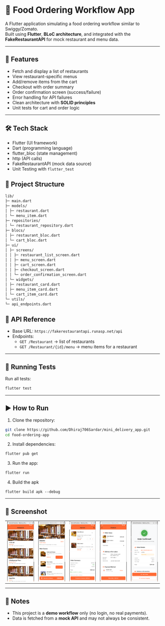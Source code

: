 
# 🍔 Food Ordering Workflow App

A Flutter application simulating a food ordering workflow similar to Swiggy/Zomato.  
Built using **Flutter**, **BLoC architecture**, and integrated with the **FakeRestaurantAPI** for mock restaurant and menu data.

---

## 🚀 Features

- Fetch and display a list of restaurants
- View restaurant-specific menus
- Add/remove items from the cart
- Checkout with order summary
- Order confirmation screen (success/failure)
- Error handling for API failures
- Clean architecture with **SOLID principles**
- Unit tests for cart and order logic

---

## 🛠️ Tech Stack

- Flutter (UI framework)  
- Dart (programming language)  
- flutter_bloc (state management)  
- http (API calls)  
- FakeRestaurantAPI (mock data source)  
- Unit Testing with `flutter_test`



## 📂 Project Structure
```
lib/
├─ main.dart
├─ models/
│ ├─ restaurant.dart
│ └─ menu_item.dart
├─ repositories/
│ └─ restaurant_repository.dart
├─ blocs/
│ ├─ restaurant_bloc.dart
│ └─ cart_bloc.dart
├─ ui/
│ ├─ screens/
│ │ ├─ restaurant_list_screen.dart
│ │ ├─ menu_screen.dart
│ │ ├─ cart_screen.dart
│ │ ├─ checkout_screen.dart
│ │ └─ order_confirmation_screen.dart
│ └─ widgets/
│ ├─ restaurant_card.dart
│ ├─ menu_item_card.dart
│ └─ cart_item_card.dart
└─ utils/
└─ api_endpoints.dart
```

## 🔗 API Reference

- Base URL: `https://fakerestaurantapi.runasp.net/api`  
- Endpoints:  
  - `GET /Restaurant` → list of restaurants  
  - `GET /Restaurant/{id}/menu` → menu items for a restaurant  

---

## 🧪 Running Tests

Run all tests:

```bash
flutter test
````

---

## ▶️ How to Run

1. Clone the repository:

```bash
git clone https://github.com/Dhiraj706Sardar/mini_delivery_app.git
cd food-ordering-app
```

2. Install dependencies:

```bash
flutter pub get
```

3. Run the app:

```bash
flutter run
```

4. Build the apk
```
flutter build apk --debug
```
---

## 📸 Screenshot

<table>
  <tr>
    <td><img src="assets/screenshots/restaurant_list.png" alt="Restaurant List" width="250"/></td>
        <td><img src="assets/screenshots/main_course.png" alt="Cart Screen" width="250"/></td>
    <td><img src="assets/screenshots/cart.png" alt="Menu Screen" width="250"/></td>
    <td><img src="assets/screenshots/order_checkout.png" alt="Cart Screen" width="250"/></td>
    <td><img src="assets/screenshots/order_confirm.png" alt="Cart Screen" width="250"/></td>
  </tr>
</table>



---

## 📌 Notes

* This project is a **demo workflow** only (no login, no real payments).
* Data is fetched from a **mock API** and may not always be consistent.


